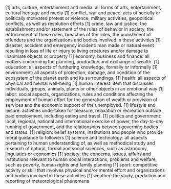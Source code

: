 [1] arts, culture, entertainment and media: all forms of arts, entertainment, cultural heritage and media
[1] conflict, war and peace: acts of socially or politically motivated protest or violence, military activities, geopolitical conflicts, as well as resolution efforts
[1] crime, law and justice: the establishment and/or statement of the rules of behavior in society, the enforcement of these rules, breaches of the rules, the punishment of offenders and the organizations and bodies involved in these activities
[1] disaster, accident and emergency incident: man made or natural event resulting in loss of life or injury to living creatures and/or damage to inanimate objects or property
[1] economy, business and finance: all matters concerning the planning, production and exchange of wealth.
[1] education: all aspects of furthering knowledge, formally or informally
[1] environment: all aspects of protection, damage, and condition of the ecosystem of the planet earth and its surroundings.
[1] health: all aspects of physical and mental well-being
[1] human interest: item that discusses individuals, groups, animals, plants or other objects in an emotional way
[1] labor: social aspects, organizations, rules and conditions affecting the employment of human effort for the generation of wealth or provision of services and the economic support of the unemployed.
[1] lifestyle and leisure: activities undertaken for pleasure, relaxation or recreation outside paid employment, including eating and travel.
[1] politics and government: local, regional, national and international exercise of power, the day-to-day running of government, and the relationships between governing bodies and states.
[1] religion: belief systems, institutions and people who provide moral guidance to followers
[1] science and technology: all aspects pertaining to human understanding of, as well as methodical study and research of natural, formal and social sciences, such as astronomy, linguistics or economics
[1] society: the concerns, issues, affairs and institutions relevant to human social interactions, problems and welfare, such as poverty, human rights and family planning
[1] sport: competitive activity or skill that involves physical and/or mental effort and organizations and bodies involved in these activities
[1] weather: the study, prediction and reporting of meteorological phenomena
